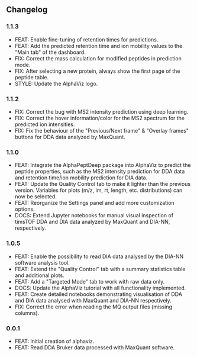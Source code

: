 ## Changelog

### 1.1.3
* FEAT: Enable fine-tuning of retention times for predictions.
* FEAT: Add the predicted retention time and ion mobility values to the "Main tab" of the dashboard.
* FIX: Correct the mass calculation for modified peptides in prediction mode.
* FIX: After selecting a new protein, always show the first page of the peptide table.
* STYLE: Update the AlphaViz logo.

### 1.1.2
* FIX: Correct the bug with MS2 intensity prediction using deep learning.
* FIX: Correct the hover information/color for the MS2 spectrum for the predicted ion intensities.
* FIX: Fix the behaviour of the "Previous/Next frame" & "Overlay frames" buttons for DDA data analyzed by MaxQuant.

### 1.1.0
* FEAT: Integrate the AlphaPeptDeep package into AlphaViz to predict the peptide properties, such as the MS2 intensity prediction for DDA data and retention time/ion mobility prediction for DIA data.
* FEAT: Update the Quality Control tab to make it lighter than the previous version. Variables for plots (m/z, im, rt, length, etc. distributions) can now be selected.
* FEAT: Reorganize the Settings panel and add more customization options.
* DOCS: Extend Jupyter notebooks for manual visual inspection of timsTOF DDA and DIA data analyzed by MaxQuant and DIA-NN, respectively.

### 1.0.5
* FEAT: Enable the possibility to read DIA data analysed by the DIA-NN software analysis tool.
* FEAT: Extend the "Quality Control" tab with a summary statistics table and additional plots.
* FEAT: Add a "Targeted Mode" tab to work with raw data only.
* DOCS: Update the AlphaViz tutorial with all functionality implemented.
* FEAT: Create detailed notebooks demonstrating visualisation of DDA and DIA data analysed with MaxQuant and DIA-NN respectively.
* FIX: Correct the error when reading the MQ output files (missing columns).

### 0.0.1
* FEAT: Initial creation of alphaviz.
* FEAT: Read DDA Bruker data processed with MaxQuant software.
